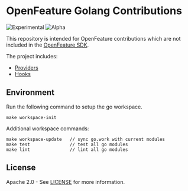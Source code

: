 # OpenFeature Golang Contributions

![Experimental](https://img.shields.io/badge/experimental-breaking%20changes%20allowed-yellow)
![Alpha](https://img.shields.io/badge/alpha-release-red)

This repository is intended for OpenFeature contributions which are not included in the [OpenFeature SDK](https://github.com/open-feature/golang-sdk).

The project includes:

- [Providers](./providers)
- [Hooks](./hooks)

## Environment
Run the following command to setup the go workspace.
```
make workspace-init
```  
Additional workspace commands:
```
make workspace-update   // sync go.work with current modules
make test               // test all go modules
make lint               // lint all go modules
```

## License

Apache 2.0 - See [LICENSE](./LICENSE) for more information.
